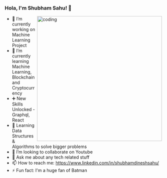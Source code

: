 ### Hola, I'm Shubham Sahu! 👋

<img align="right" alt="coding" width="400" src="https://miro.medium.com/max/1360/1*IRGHmiGsa16stedQvIaZfw.gif"/>

- 🔭 I’m currently working on Machine Learning Project
- 🌱 I’m currently learning Machine Learning, Blockchain and Cryptocurrency
- ➕ New Skills Unlocked - Graphql, React
- 🚀 Learning Data Structures & Algorithms to solve bigger problems
- 👯 I’m looking to collaborate on Youtube
- 💬 Ask me about any tech related stuff
- 📫 How to reach me: https://www.linkedin.com/in/shubhamdineshsahu/
- ⚡ Fun fact: I'm a huge fan of Batman
